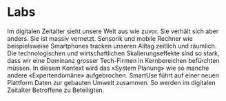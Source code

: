# Labs

Im digitalen Zeitalter sieht unsere Welt aus wie zuvor. Sie verhält sich aber anders. Sie ist massiv vernetzt. Sensorik und mobile Rechner wie beispielsweise Smartphones tracken unseren Alltag zeitlich und räumlich. Die technologischen und wirtschaftlichen Skalierungseffekte sind so stark, dass wir eine Dominanz grosser Tech-Firmen in Kernbereichen befürchten müssen. In diesem Kontext wird das «System Planung» wie so manche andere «Expertendomäne» aufgebrochen. SmartUse führt auf einer neuen Plattform Daten zur gebauten Umwelt zusammen. So werden im digitalen Zeitalter Betroffene zu Beteiligten.
